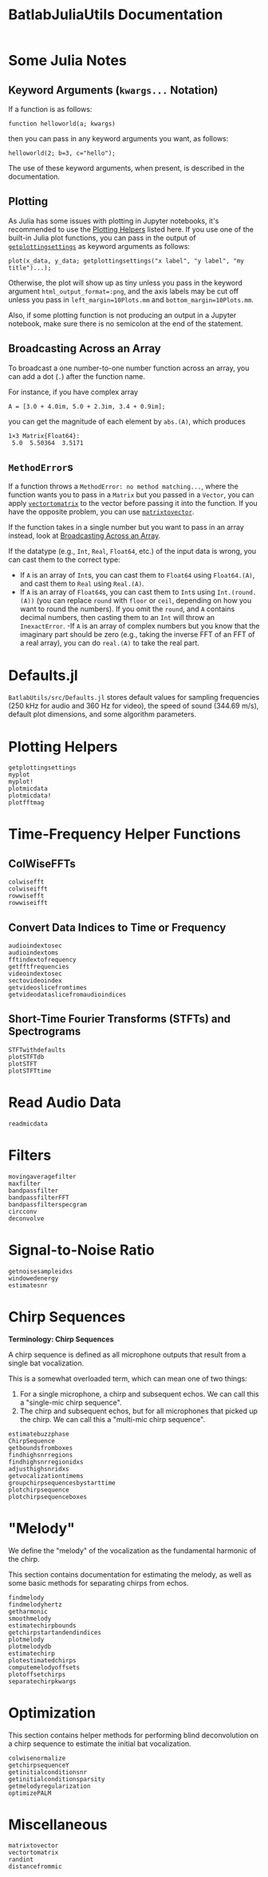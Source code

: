 # BatlabJuliaUtils Documentation

```@contents
```

# Some Julia Notes
## Keyword Arguments (`kwargs...`  Notation)
If a function is as follows:
```
function helloworld(a; kwargs)
```
then you can pass in any keyword arguments you want, as follows:
```
helloworld(2; b=3, c="hello");
```
The use of these keyword arguments, when present, is described in the documentation.

## Plotting
As Julia has some issues with plotting in Jupyter notebooks, it's recommended to use the [Plotting Helpers](@ref) listed here. If you use one of the built-in Julia plot functions, you can pass in the output of [`getplottingsettings`](@ref) as keyword arguments as follows:
```
plot(x_data, y_data; getplottingsettings("x label", "y label", "my title")...);
```
Otherwise, the plot will show up as tiny unless you pass in the keyword argument `html_output_format=:png`, and the axis labels may be cut off unless you pass in `left_margin=10Plots.mm` and `bottom_margin=10Plots.mm`.

Also, if some plotting function is not producing an output in a Jupyter notebook, make sure there is no semicolon at the end of the statement.

## Broadcasting Across an Array
To broadcast a one number-to-one number function across an array, you can add a dot (`.`) after the function name.

For instance, if you have complex array
```
A = [3.0 + 4.0im, 5.0 + 2.3im, 3.4 + 0.9im];
```
you can get the magnitude of each element by `abs.(A)`, which produces
```
1×3 Matrix{Float64}:
 5.0  5.50364  3.5171
```

## `MethodError`s
If a function throws a `MethodError: no method matching...`, where the function wants you to pass in a `Matrix` but you passed in a `Vector`, you can apply [`vectortomatrix`](@ref) to the vector before passing it into the function.
If you have the opposite problem, you can use [`matrixtovector`](@ref).

If the function takes in a single number but you want to pass in an array instead, look at [Broadcasting Across an Array](@ref).

If the datatype (e.g., `Int`, `Real`, `Float64`, etc.) of the input data is wrong, you can cast them to the correct type:
- If `A` is an array of `Int`s, you can cast them to `Float64` using `Float64.(A)`, and cast them to `Real` using `Real.(A)`.
- If `A` is an array of `Float64`s, you can cast them to `Int`s using `Int.(round.(A))` (you can replace `round` with `floor` or `ceil`, depending on how you want to round the numbers). If you omit the `round`, and `A` contains decimal numbers, then casting them to an `Int` will throw an `InexactError`.
-If `A` is an array of complex numbers but you know that the imaginary part should be zero (e.g., taking the inverse FFT of an FFT of a real array), you can do `real.(A)` to take the real part.

# Defaults.jl
`BatlabUtils/src/Defaults.jl` stores default values for sampling frequencies (250 kHz for audio and 360 Hz for video), the speed of sound (344.69 m/s), default plot dimensions, and some algorithm parameters.

# Plotting Helpers

```@docs
getplottingsettings
myplot
myplot!
plotmicdata
plotmicdata!
plotfftmag
```

# Time-Frequency Helper Functions

## ColWiseFFTs

```@docs
colwisefft
colwiseifft
rowwisefft
rowwiseifft
```

## Convert Data Indices to Time or Frequency
```@docs
audioindextosec
audioindextoms
fftindextofrequency
getfftfrequencies
videoindextosec
sectovideoindex
getvideoslicefromtimes
getvideodataslicefromaudioindices
```
## Short-Time Fourier Transforms (STFTs) and Spectrograms

```@docs
STFTwithdefaults
plotSTFTdb
plotSTFT
plotSTFTtime
```

# Read Audio Data

```@docs
readmicdata
```

# Filters

```@docs
movingaveragefilter
maxfilter
bandpassfilter
bandpassfilterFFT
bandpassfilterspecgram
circconv
deconvolve
```

# Signal-to-Noise Ratio
```@docs
getnoisesampleidxs
windowedenergy
estimatesnr
```

# Chirp Sequences

**Terminology: Chirp Sequences**

A chirp sequence is defined as all microphone outputs that result from a single bat vocalization.

This is a somewhat overloaded term, which can mean one of two things:
1. For a single microphone, a chirp and subsequent echos. We can call this a "single-mic chirp sequence".
2. The chirp and subsequent echos, but for all microphones that picked up the chirp. We can call this a "multi-mic chirp sequence".


```@docs
estimatebuzzphase
ChirpSequence
getboundsfromboxes
findhighsnrregions
findhighsnrregionidxs
adjusthighsnridxs
getvocalizationtimems
groupchirpsequencesbystarttime
plotchirpsequence
plotchirpsequenceboxes
```

# "Melody"
We define the "melody" of the vocalization as the fundamental harmonic of the chirp.

This section contains documentation for estimating the melody, as well as some basic methods for separating chirps from echos.

```@docs
findmelody
findmelodyhertz
getharmonic
smoothmelody
estimatechirpbounds
getchirpstartandendindices
plotmelody
plotmelodydb
estimatechirp
plotestimatedchirps
computemelodyoffsets
plotoffsetchirps
separatechirpkwargs
```

# Optimization
This section contains helper methods for performing blind deconvolution on a chirp sequence to estimate the initial bat vocalization.

```@docs
colwisenormalize
getchirpsequenceY
getinitialconditionsnr
getinitialconditionsparsity
getmelodyregularization
optimizePALM
```

# Miscellaneous
```@docs
matrixtovector
vectortomatrix
randint
distancefrommic
```